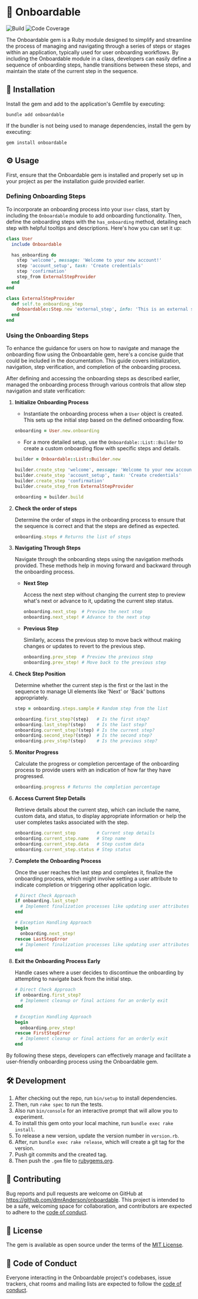 # 🚀 Onboardable

![Build](https://img.shields.io/github/actions/workflow/status/dmrAnderson/onboardable/ci.yml)
![Code Coverage](https://img.shields.io/coverallsCoverage/github/dmrAnderson/onboardable)

The Onboardable gem is a Ruby module designed to simplify and streamline the
process of managing and navigating through a series of steps or stages within
an application, typically used for user onboarding workflows. By including
the Onboardable module in a class, developers can easily define a sequence
of onboarding steps, handle transitions between these steps, and maintain
the state of the current step in the sequence.

## 🔌 Installation

Install the gem and add to the application's Gemfile by executing:

```shell
bundle add onboardable
```

If the bundler is not being used to manage dependencies, install the gem by executing:

```shell
gem install onboardable
```

## ⚙️ Usage

First, ensure that the Onboardable gem is installed and properly set up in your
project as per the installation guide provided earlier.

### Defining Onboarding Steps

To incorporate an onboarding process into your `User` class, start by
including the `Onboardable` module to add onboarding functionality. Then,
define the onboarding steps with the `has_onboarding` method, detailing each
step with helpful tooltips and descriptions. Here's how you can set it up:

```ruby
class User
  include Onboardable

  has_onboarding do
    step 'welcome', message: 'Welcome to your new account!'
    step 'account_setup', task: 'Create credentials'
    step 'confirmation'
    step_from ExternalStepProvider
  end
end

class ExternalStepProvider
  def self.to_onboarding_step
    Onboardable::Step.new 'external_step', info: 'This is an external step.'
  end
end
```

### Using the Onboarding Steps

To enhance the guidance for users on how to navigate and manage the
onboarding flow using the Onboardable gem, here's a concise guide that
could be included in the documentation. This guide covers initialization,
navigation, step verification, and completion of the onboarding process.

After defining and accessing the onboarding steps as described
earlier, managed the onboarding process through various controls
that allow step navigation and state verification:

1. **Initialize Onboarding Process**

   - Instantiate the onboarding process when a `User` object is created.
     This sets up the initial step based on the defined onboarding flow.

   ```ruby
   onboarding = User.new.onboarding
   ```

   - For a more detailed setup, use the `Onboardable::List::Builder` to
     create a custom onboarding flow with specific steps and details.

    ```ruby
   builder = Onboardable::List::Builder.new

   builder.create_step 'welcome', message: 'Welcome to your new account!'
   builder.create_step 'account_setup', task: 'Create credentials'
   builder.create_step 'confirmation'
   builder.create_step_from ExternalStepProvider

   onboarding = builder.build
    ```

1. **Check the order of steps**

   Determine the order of steps in the onboarding process to ensure
   that the sequence is correct and that the steps are defined as expected.

   ```ruby
   onboarding.steps # Returns the list of steps
   ```

1. **Navigating Through Steps**

   Navigate through the onboarding steps using the navigation methods provided.
   These methods help in moving forward and backward through the onboarding process.

   - **Next Step**

      Access the next step without changing the current step to preview
      what's next or advance to it, updating the current step status.

      ```ruby
      onboarding.next_step  # Preview the next step
      onboarding.next_step! # Advance to the next step
      ```

   - **Previous Step**

     Similarly, access the previous step to move back without
     making changes or updates to revert to the previous step.

     ```ruby
     onboarding.prev_step  # Preview the previous step
     onboarding.prev_step! # Move back to the previous step
     ```

1. **Check Step Position**

   Determine whether the current step is the first or the last in the sequence
   to manage UI elements like 'Next' or 'Back' buttons appropriately.

   ```ruby
   step = onboarding.steps.sample # Random step from the list

   onboarding.first_step?(step)   # Is the first step?
   onboarding.last_step?(step)    # Is the last step?
   onboarding.current_step?(step) # Is the current step?
   onboarding.second_step?(step)  # Is the second step?
   onboarding.prev_step?(step)    # Is the previous step?
   ```

1. **Monitor Progress**

   Calculate the progress or completion percentage of the onboarding process
   to provide users with an indication of how far they have progressed.

   ```ruby
   onboarding.progress # Returns the completion percentage
   ```

1. **Access Current Step Details**

   Retrieve details about the current step, which can include the name,
   custom data, and status, to display appropriate information or help
   the user completes tasks associated with the step.

   ```ruby
   onboarding.current_step        # Current step details
   onboarding.current_step.name   # Step name
   onboarding.current_step.data   # Step custom data
   onboarding.current_step.status # Step status
   ```

1. **Complete the Onboarding Process**

   Once the user reaches the last step and completes it, finalize the
   onboarding process, which might involve setting a user attribute to
   indicate completion or triggering other application logic.

   ```ruby
   # Direct Check Approach
   if onboarding.last_step?
     # Implement finalization processes like updating user attributes
   end

   # Exception Handling Approach
   begin
     onboarding.next_step!
   rescue LastStepError
     # Implement finalization processes like updating user attributes
   end
   ```

1. **Exit the Onboarding Process Early**

   Handle cases where a user decides to discontinue the onboarding
   by attempting to navigate back from the initial step.

   ```ruby
   # Direct Check Approach
   if onboarding.first_step?
     # Implement cleanup or final actions for an orderly exit
   end

   # Exception Handling Approach
   begin
     onboarding.prev_step!
   rescue FirstStepError
     # Implement cleanup or final actions for an orderly exit
   end
   ```

By following these steps, developers can effectively manage and facilitate a
user-friendly onboarding process using the Onboardable gem.

## 🛠 Development

1. After checking out the repo, run `bin/setup` to install dependencies.
1. Then, run `rake spec` to run the tests.
1. Also run `bin/console` for an interactive prompt that will allow you to experiment.
1. To install this gem onto your local machine, run `bundle exec rake install`.
1. To release a new version, update the version number in `version.rb`.
1. After, run `bundle exec rake release`, which will create a git tag for the version.
1. Push git commits and the created tag.
1. Then push the `.gem` file to [rubygems.org](https://rubygems.org).

## 🤝 Contributing

Bug reports and pull requests are welcome on GitHub at <https://github.com/dmrAnderson/onboardable>.
This project is intended to be a safe, welcoming space for collaboration,
and contributors are expected to adhere to the [code of conduct](https://github.com/dmrAnderson/onboardable/blob/main/CODE_OF_CONDUCT.md).

## 📃 License

The gem is available as open source under the terms of the [MIT License](https://opensource.org/licenses/MIT).

## 📜 Code of Conduct

Everyone interacting in the Onboardable project's codebases, issue trackers,
chat rooms and mailing lists are expected to follow the [code of conduct](https://github.com/dmrAnderson/onboardable/blob/main/CODE_OF_CONDUCT.md).
